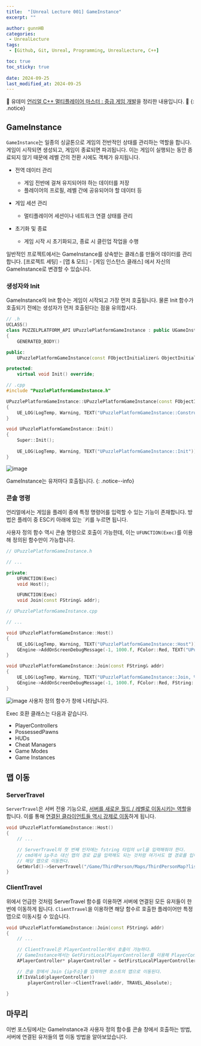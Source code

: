 ```yaml
---
title:  "[Unreal Lecture 001] GameInstance"
excerpt: ""

author: gunnHB
categories: 
 - UnrealLecture
tags: 
 - [Github, Git, Unreal, Programming, UnrealLecture, C++]

toc: true
toc_sticky: true
 
date: 2024-09-25
last_modified_at: 2024-09-25
---
```


🔔 유데미 [언리얼 C++ 멀티플레이어 마스터 : 중급 게임 개발](https://www.udemy.com/course/best-unreal-c/?couponCode=ST22MT92324B)을 정리한 내용입니다. 🔔
{: .notice}

## GameInstance
`GameInstance`는 일종의 싱글톤으로 게임의 전반적인 상태를 관리하는 역할을 합니다. 게임이 시작되면 생성되고, 게임이 종료되면 파괴됩니다.
이는 게임이 실행되는 동안 종료되지 않기 때문에 레벨 간의 전환 시에도 객체가 유지됩니다.

- 전역 데이터 관리
    - 게임 전반에 걸쳐 유지되어야 하는 데이터를 저장 
    - 플레이어의 프로필, 레벨 간에 공유되어야 할 데이터 등

- 게임 세션 관리
    - 멀티플레이어 세션이나 네트워크 연결 상태를 관리
    
- 초기화 및 종료
    - 게임 시작 시 초기화되고, 종료 시 클린업 작업을 수행

일반적인 프로젝트에서는 GameInstance를 상속받는 클래스를 만들어 데이터를 관리합니다. [프로젝트 세팅] - [맵 & 모드] - [게임 인스턴스 클래스] 에서 자신의 GameInstance로 변경할 수 있습니다.

### 생성자와 Init
GameInstance의 Init 함수는 게임이 시작되고 가장 먼저 호출됩니다. 물론 Init 함수가 호출되기 전에는 생성자가 먼저 호출된다는 점을 유의합시다.

```c++
// .h
UCLASS()
class PUZZELPLATFORM_API UPuzzlePlatformGameInstance : public UGameInstance
{
	GENERATED_BODY()

public:
	UPuzzlePlatformGameInstance(const FObjectInitializer& ObjectInitializer);

protected:
	virtual void Init() override;
```

```c++
// .cpp
#include "PuzzlePlatformGameInstance.h"

UPuzzlePlatformGameInstance::UPuzzlePlatformGameInstance(const FObjectInitializer& ObjectInitializer)
{
	UE_LOG(LogTemp, Warning, TEXT("UPuzzlePlatformGameInstance::Constructor"));
}

void UPuzzlePlatformGameInstance::Init()
{
	Super::Init();
	
	UE_LOG(LogTemp, Warning, TEXT("UPuzzlePlatformGameInstance::Init"));
}
```

![image](https://github.com/user-attachments/assets/da7e0bb0-302f-4f55-b31d-43731440f3ef)

GameInstance는 유저마다 호출됩니다.
{: .notice--info}

### 콘솔 명령
언리얼에서는 게임을 플레이 중에 특정 명령어를 입력할 수 있는 기능이 존재합니다. 방법은 플레이 중 ESC키 아래에 있는 `키를 누르면 됩니다. 

사용자 정의 함수 역시 콘솔 명령으로 호출이 가능한데, 이는 `UFUNCTION(Exec)`를 이용해 정의된 함수만이 가능합니다.

```c++
// UPuzzlePlatformGameInstance.h

// ...

private:
	UFUNCTION(Exec)
	void Host();

	UFUNCTION(Exec)
	void Join(const FString& addr);
```

```c++
// UPuzzlePlatformGameInstance.cpp

// ...

void UPuzzlePlatformGameInstance::Host()
{
	UE_LOG(LogTemp, Warning, TEXT("UPuzzlePlatformGameInstance::Host"));
	GEngine->AddOnScreenDebugMessage(-1, 1000.f, FColor::Red, TEXT("UPuzzlePlatformGameInstance::Host"));
}

void UPuzzlePlatformGameInstance::Join(const FString& addr)
{
	UE_LOG(LogTemp, Warning, TEXT("UPuzzlePlatformGameInstance::Join, %s"), *addr);
	GEngine->AddOnScreenDebugMessage(-1, 1000.f, FColor::Red, FString::Printf(TEXT("UPuzzlePlatformGameInstance::Join, %s"), *addr));
}
```

![image](https://github.com/user-attachments/assets/541d7797-9ff7-478c-822b-36802f121061)
사용자 정의 함수가 창에 나타납니다.

Exec 호환 클래스는 다음과 같습니다.
- PlayerControllers
- PossessedPawns
- HUDs
- Cheat Managers
- Game Modes
- Game Instances

## 맵 이동
### ServerTravel
`ServerTravel`은 서버 전용 기능으로, <u>서버를 새로운 월드 / 레벨로 이동시키는 역할</u>을 합니다. 이를 통해 <u>연결된 클라이언트들 역시 강제로 이동</u>하게 됩니다.

```c++
void UPuzzlePlatformGameInstance::Host()
{
	// ...

	// ServerTravel의 첫 번째 인자에는 fstring 타입의 url을 입력해줘야 한다.
	// cmd에서 ip주소 대신 맵의 경로 값을 입력해도 되는 것처럼 여기서도 맵 경로를 입력하면
	// 해당 맵으로 이동한다.
	GetWorld()->ServerTravel("/Game/ThirdPerson/Maps/ThirdPersonMap?listen");
}
```

### ClientTravel
위에서 언급한 것처럼 ServerTravel 함수를 이용하면 서버에 연결된 모든 유저들이 한번에 이동하게 됩니다. `ClientTravel`을 이용하면 해당 함수르 호출한 플레이어만 특정 맵으로 이동시킬 수 있습니다.

```c++
void UPuzzlePlatformGameInstance::Join(const FString& addr)
{
	// ...

	// ClientTravel은 PlayerController에서 호출이 가능하다.
	// GameInstance에서는 GetFirstLocalPlayerController를 이용해 PlayerController를 얻어올 수 있다.
	APlayerController* playerController = GetFirstLocalPlayerController();

	// 콘솔 창에서 Join {ip주소}를 입력하면 호스트의 맵으로 이동된다.
	if(IsValid(playerController))
		playerController->ClientTravel(addr, TRAVEL_Absolute);

}
```

## 마무리
이번 포스팅에서는 GameInstance과 사용자 정의 함수를 콘솔 창에서 호출하는 방법, 서버에 연결된 유저들의 맵 이동 방법을 알아보았습니다.